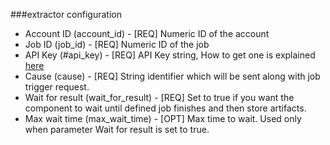###extractor configuration  
 - Account ID (account_id) - [REQ] Numeric ID of the account  
 - Job ID (job_id) - [REQ] Numeric ID of the job  
 - API Key (#api_key) - [REQ] API Key string, How to get one is explained <a href='https://docs.aws.amazon.com/general/latest/gr/aws-sec-cred-types.html'>here</a>  
 - Cause (cause) - [REQ] String identifier which will be sent along with job trigger request.  
 - Wait for result (wait_for_result) - [REQ] Set to true if you want the component to wait until defined job finishes and then store artifacts.  
 - Max wait time (max_wait_time) - [OPT] Max time to wait. Used only when parameter Wait for result is set to true.  
